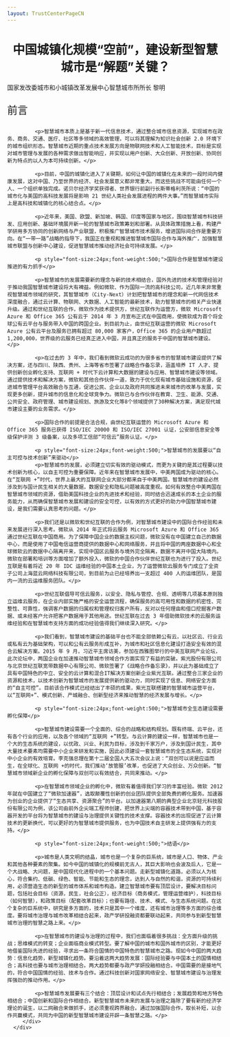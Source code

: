 ```yaml
---
layout: TrustCenterPageCN
---
```

<div class="row-fluid">
   <div class="span">
      <div>
         <div class="row-fluid grid-container mscom-grid-container subpageBody noBottomBorder" data-view4="2" data-view3="2" data-view2="2" data-view1="1" data-cols="2">
             <h1 style="font-size:28px;font-weight:500; text-align:center;"><strong>中国城镇化规模“空前”，建设新型智慧城市是“解题”关键？</strong></h1>
			 <p>国家发改委城市和小城镇改革发展中心智慧城市所所长 黎明</p>
			 <p style="font-size:24px;font-weight:500;">前言</p>
			 
			 <p>智慧城市本质上是基于新一代信息技术，通过整合城市信息资源，实现城市在政务、商务、交通、医疗、社区等多领域的高效管理，可以将其理解为知识社会创新 2.0 环境下的城市组织形态。智慧城市近期的重点技术发展方向是物联网技术和人工智能技术，目标是实现对城市管理与发展的各种需求做出智能响应，并实现以用户创新、大众创新、开放创新、协同创新为特点的以人为本可持续创新。</p>
			 
			 <p>目前，中国的城镇化进入了关键期，如何让中国的城镇化在未来的一段时间内健康发展，这对中国、乃至世界的经济、社会发展意义都非常重大。而这些挑战不可能由任何一个人、一个组织单独完成。诺贝尔经济学奖获得者、世界银行前副行长斯蒂格利茨所说：“中国的城市化与美国的高科技发展将是影响 21 世纪人类社会发展进程的两件大事。”而智慧城市实际上是高科技和城镇化的核心结合点。</p>
			 
			 <p>近年来，美国、欧盟、新加坡、韩国、印度等国家与地区，围绕智慧城市科技研发、应用创新、基础环境展开新一轮的智慧城市政策筹划和部署。从具体政策措施上看，构建产学研用多方协同的创新网络与产业联盟，积极推广智慧城市技术服务，增进国际间合作是重要方向。在“一带一路”战略的指导下，我国正在重视和推进智慧城市国际合作与海外推广，加强智慧城市联盟与创新中心建设，促进智慧城市推动经济社会可持续发展。</p>
			 
			 <p style="font-size:24px;font-weight:500;">国际合作是智慧城市建设推进的有力抓手</p>
			 
			 <p>智慧城市的发展需要新的理念与新的技术相结合，国外先进的技术和管理经验对于推动我国智慧城市建设将大有裨益。例如微软、作为国际一流的高科技公司，近几年来非常重视智慧城市领域的研究，其智慧城市（City-Next）计划把智慧城市的理念和新一代网信技术深度融合，通过云计算、物联网、大数据、人工智能的最新技术，助力智慧城市的相关产业快速升级。通过和世纪互联的合作，微软作为技术提供方，世纪互联作为运营方，微软 Microsoft Azure 和 Office 365 公有云于 2014 年 3 月宣布正式在中国商用，使微软成为首个将全球公有云平台与服务带入中国的跨国企业。到目前为止，由世纪互联运营的微软 Microsoft Azure 公有云平台及服务已拥有超过 80,000 家客户，Office 365 的企业用户数超过 1,200,000，世界级的云服务已经真正进入中国，并且真正的服务于中国的智慧城市建设。</p>
			 
			 <p>在过去的 3 年中，我们看到微软云成功的为很多省市的智慧城市建设提供了解决方案，还与四川、陕西、贵州、上海等省市签署了战略合作备忘录，涵盖培养 IT 人才、提供创新创业孵化支持、互联网 + 时代下云计算和大数据的建设与应用、智慧城市建设等领域。通过提供技术和解决方案，微软和其他合作伙伴一道，致力于优化现有城市基础设施和资源，促进城市管理平台高效融合与互通，促进公民、企业以及政府共同推进未来城市的改革与发展，实现更多创新，提升城市的信息化和全球竞争力。微软已与合作伙伴在教育、卫生、能源、交通、公共安全、政府管理、城市建设规划、旅游及文化等8个领域提供了30种解决方案，满足现代城市建设主要的业务需求。</p>
			 
			 <p>国际合作的前提是合法合规，由世纪互联运营的 Microsoft Azure 和 Office 365 服务已获得 ISO/IEC 20000 和 ISO/IEC 27001 认证，公安部信息安全等级保护评测 3 级备案，以及多项工信部“可信云”服务认证。</p>
			 
			 <p style="font-size:24px;font-weight:500;">智慧城市的发展要以“自主可控与技术创新”来驱动</p>
			 <p>智慧城市的发展，必须建立切实有效的驱动模式，而更为关键的是其过程要以技术创新为核心，以自主可控为重要保障。近年来在智慧城市发展中，中美两国成为驱动的核心。在“互联网 +”时代，世界上最大的互联网企业大部分都来自于中美两国。智慧城市的建设必然涉及到与国计民生相关的大量数据，数据安全和隐私问题被高度重视。如何有效整合中美两国在智慧城市领域的资源，借助美国科技企业的先进技术和经验，同时结合迅速成长的本土企业的服务能力，从而确保智慧城市发展和建设的安全可控，以有效的方式更好的助力中国智慧城市建设，是我们需要认真思考的问题。</p>
			 
			 <p>我们还是以微软和世纪互联的合作为例，对智慧城市建设中的国际合作经验和未来发展进行深入思考。微软从 2014 年正式将云服务 Microsoft Azure 和 Office 365 通过世纪互联在中国商用。为了保障中国企业的数据主权问题，微软没有在中国建立自己的数据中心，而是使用了中国电信运营商提供的数据中心和网络服务，并且将中国的两座数据中心和全球微软云的数据中心隔离开来，实现中国区云服务与境外完全隔离，数据不离开中国大陆境内。微软在部署和培训等方面增加了额外投入，微软的中国合作伙伴世纪互联也为进行了投入。世纪互联是有着将近 20 年 IDC 运维经验的中国本土企业，为了运营微软云服务专门成立了全资子公司上海蓝云网络科技有限公司，到目前为止已经培养出一支超过 400 人的运维团队，是国内一流的云运维服务团队。</p>
			 
			 <p>世纪互联倡导可信云服务，以安全、隐私与管控、合规、透明等几项基本原则独立运维云服务，在企业内部实施严格的安全运营流程，确保服务的高可用性和数据的机密性、完整性、可靠性，强调客户数据的归属权和管理权归客户所有，反对以任何理由和借口挖掘客户数据、或未经客户允许把客户数据用于其他用途。世纪互联在过去 3 年借助微软技术的云服务运维经验和在智慧城市支持方面的成功经验值得我们继续深入研究。</p>
			 
			 <p>我们看到，智慧城市建设的基础平台也不能全部依赖公有云，以社区云、行业云或私有云为基础架构，可以和公有云服务形成互补，为城市和社区信息化建设打造安全有效的混合云解决方案。2015 年 9 月，习近平主席访美，参加在西雅图举行的中美互联网产业论坛，此次论坛中，两国企业在加速推动智慧城市领域合作方面实现了有益的突破。紫光股份有限公司与北京世纪互联宽带数据中心有限公司、微软签署了《战略合作备忘录》，并以此为基础成立了具有中国特色的中立、安全的云计算和混合IT解决方案创新企业紫光互联。通过整合三家企业的资源和技术，以技术创新为智慧城市的发展提供新的驱动力，同时实现了信息、网络安全方面的“自主可控”。目前该合作模式已经结出了丰硕的成果，紫光互联搭建的智慧城市运营平台，以“互联网+”、模式创新、产城融合、创新型经济来推动智慧的经济发展与增长。</p>
			 
			 <p style="font-size:24px;font-weight:500;">智慧城市全生态建设需要孵化保障</p>
			 
			 <p>智慧城市建设需要一个全面的、综合的战略和结构规划。既有终端、云平台，还有各个行业的应用，以及各个领域的“互联网 +”转型。与云计算的建设一样，智慧城市也是一个大的生态系统的建设，以优政、兴业、利民为目标，涉及到千家万户，涉及到国计民生，其中大量技术要素均需要中小企业来研发和实施，因此必须建设一套智慧城市的全生态系统，实现对中小企业的有效培育。李克强总理在第十二届全国人大五次会议上说：“双创可以说是应运而生，在全球化、互联网 +的时代，我们推动‘放管服’改革，也促进了大众创业、万众创新。“智慧城市领域新企业的孵化保障与双创可以有效结合，共同来推动。</p>
			 
			 <p>在智慧城市领域企业的孵化中，微软有着值得我们学习的丰富经验。微软 2012 年就在中国建立了“微软加速器”，选取颠覆性创新的创业团队提供全部免费的孵化服务。加速器为创业的企业提供了“生态共享、资源聚合”的平台。以加速器第八期的典型企业北京轻元科技股份有限公司为例，该公司由前外企尖端工程师创建，把世界上尖端的容器技术带到中国，基于容器开发的平台将为智慧城市的建设与治理提供关键性的技术支撑。容器技术的出现促进了云计算技术的更新换代，可以更好的为智慧城市提供服务，也为中国技术自主研发上提供强有力的支持。</p>
			 
			 <p style="font-size:24px;font-weight:500;">结语</p>
			 
			 <p>城市是人类文明的结晶，城市也是一个复杂的巨系统，城市是人口、物体、产业和其他各种要素的聚集。如今中国的城镇化的规模前无古人，其巨大影响也会波及后人，它是一个大战略、大问题，是中国现代化进程中的一个基本问题。走新型城镇化道路，必须以人为核心，符合集约、低碳、绿色、智能、节能和生态的理念，达到人与自然的和谐，资源的可持续利用，必须营造生态的新型的城市体系和城市构造。建立智慧城市要有顶层设计，要解决目标问题，包括社会目标（资源，民生，社会公正），经济目标（商务模式，管理运营维护），科技目标（如何智慧），和政策目标（配套改革目标）；也要有路径、技术、模式、与生态系统问题。在这个复杂的巨系统中，研究是多方面的，技术只是其中一个维度，还有城市治理等多方面的综合维度。要将城市治理与城市改革相结合起来，政产学研投融资都要联动起来，共同参与到新型智慧城市治理的智慧之路上来。</p>
			 
			 <p>在智慧城市的建设与治理的过程中，我们也面临着很多挑战：全方面升级的挑战；思维模式的转变；企业面临商业模式转型。要了解中国的城市和国外城市的区别，才能更好地借鉴国际先进的经验，寻求出一条符合国情的中国特色的智慧城市之路。现如今中国的两大趋势：信息化趋势，新型城镇化趋势。要沿着这两大趋势发展：国际经验要与中国本土的国情相结合；高科技也要与城市治理相结合。两大趋势都要与政产学妍投融相结合。中国需要的是接地气的，符合中国国情的经验、技术与合作。通过科技创新对国家网络安全、智慧城市建设与治理发挥强劲的推动作用。</p>
			 
			 <p>智慧城市发展要有三个结合：顶层设计和试点先行相结合；发展趋势和地方特色相结合；中国创新和国际合作相结合。新型智慧城市未来的发展与治理之路除了要有新的经济学理论的诞生，以二网融合来做抓手，还必须重视跨界融合。通过加强国际合作，取长补短，以合作共赢模式，共同为中国的新型智慧城市建设开辟一条智慧之路。</p>
         </div>
      </div>
   </div>
</div>
<div class="row-fluid" data-view4="1" data-view3="1" data-view2="1" data-view1="1" data-cols="1">
   <div class="span bp0-col-1-1 bp1-col-1-1 bp2-col-1-1 bp3-col-1-1"></div>
</div>
